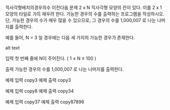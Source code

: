 직사각형배치의경우의수
이전다음
문제
2 x N 직사각형 모양의 칸이 있다. 이를 2 x 1 모양의 타일로 가득 채우려 한다. 가능한 경우의 수를 출력하는 프로그램을 작성하시오. 단, 가능한 경우의 수가 매우 많을 수 있으므로, 그 경우의 수를 1,000,007 로 나눈 나머지를 출력한다.

예를 들어, N = 3 일 경우에는 다음 세 가지의 가능한 경우가 존재한다.

alt text



입력
첫 번째 줄에 N이 주어진다. ( 1 ≤ N ≤ 100 )

출력
가능한 경우의 수를 1,000,007 로 나눈 나머지를 출력한다.



예제 입력
copy3
예제 출력
copy3


예제 입력
copy8
예제 출력
copy34


예제 입력
copy37
예제 출력
copy87896
